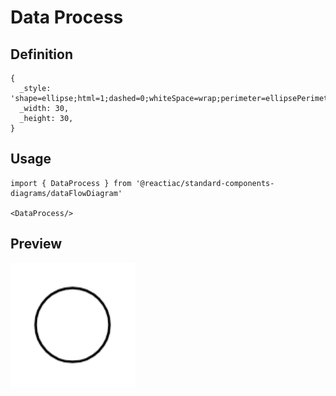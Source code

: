 # Data Process

## Definition

```
{
  _style: 'shape=ellipse;html=1;dashed=0;whiteSpace=wrap;perimeter=ellipsePerimeter;',
  _width: 30,
  _height: 30,
}
```

## Usage

```
import { DataProcess } from '@reactiac/standard-components-diagrams/dataFlowDiagram'

<DataProcess/>
```

## Preview

<img src="./data-process.png" width="200"/>
